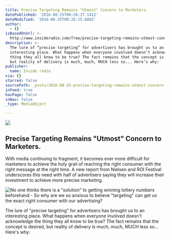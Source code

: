 ```yaml
---
title: Precise Targeting Remains "Utmost" Concern to Marketers.
datePublished: '2016-08-25T00:26:37.141Z'
dateModified: '2016-08-25T00:26:15.686Z'
author:
  - {}
isBasedOnUrl: >-
  http://www.insideradio.com/free/precise-targeting-remains-utmost-concern-to-marketers/article_cd169110-523b-11e6-892e-7bacca8b18f6.html
description: >-
  The lure of “precise targeting” for advertisers has brought us to an
  interesting place. What happens when everyone involved doesn’t acknowledge the
  thing they all know to be true? The fact remains that the concept is desired,
  but reality of delivery is much, much, MUCH less so... Here’s why:
publisher:
  name: Inside radio
via: {}
starred: false
sourcePath: _posts/2016-08-25-precise-targeting-remains-utmost-concern-to-marketers.md
inFeed: true
hasPage: false
inNav: false
_type: MediaObject

---
```

<article style=""><img src="http://bloximages.newyork1.vip.townnews.com/insideradio.com/content/tncms/assets/v3/editorial/d/4a/d4aa715c-cea2-11e5-81b5-e39d70b22f50/56b8fb0e28909.image.jpg?resize=375%2C320" /><h1>Precise Targeting Remains "Utmost" Concern to Marketers.</h1><p>With media continuing to fragment, it becomes ever more difficult for marketers to achieve the holy grail of reaching the right consumer with the right message at the right time. A new report from Nielsen and ROI Festival underscores this need with half of advertisers saying they will increase their investment to achieve more precise marketing.</p></article>

![No one thinks there is a "solution" to getting winning lottery numbers beforehand - So why are we so anxious to believe "targeting" can get us the exact right consumer with our advertising?](https://the-grid-user-content.s3-us-west-2.amazonaws.com/5bb693b3-65eb-438a-89a2-8cc31a5eb4d6.jpg)

The lure of "precise targeting" for advertisers has brought us to an interesting place. What happens when everyone involved doesn't acknowledge the thing they all know to be true? The fact remains that the concept is desired, but reality of delivery is much, much, MUCH less so... Here's why: